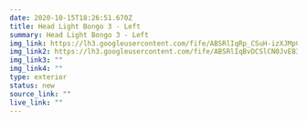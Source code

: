 ```yaml
---
date: 2020-10-15T18:26:51.670Z
title: Head Light Bongo 3 - Left
summary: Head Light Bongo 3 - Left
img_link: https://lh3.googleusercontent.com/fife/ABSRlIqRp_CSuH-izXJMpCQePshvkBLVx9Klv2NUIWKj4UqMhyQ8FsrIAp-F2-Y-w6EWBDD4zLLAecSIDHeiDSqc0imb_yaTkF5m8pt8sSOlhmH8A8QMUEcjVDG9MU-EUVbQIn10ZwpV19Z_xEIJLvBzU2m0mYeSksGjcsyYV0BfcYUVSzHxNP0H9XU_DJY9vRU8ChUq2aqsWdUuGKCWqAjdKvGTvT6Pkr65HultfD4SChg9KFGaYL8OD5h5zaitF5vTT03SYdOuo4rhnY6GuC-smB8TuOPHt_UbR5ch0km4RUAIwzfcWj-Dt2SyoPyfsI8V1JBD9fWpSrd3SiP0No0GzRqHAr1xlXasWVXE0iirjxbEapojOq6OVV3yuoIKiNn92J7In_LMEz8UDij9RbqDrg9l22e_0YM8GaYxCISDiMppubQtpO9JRkh7Js1q1mWBxbS2nYsYu0kzZ6xSehsIhxkyZRhbmwoQbsRycg2Qw_nmI8Nw2nwq-4Wm4KyuyI0k2t7HQhEi723kGHN5nGsvX5GoK-Z3GiqvyaC1fSTn0_TrH0q3XdHDbWz_-WIgU9lZxBmnkIlNxOSzWfDad6iqQIE8_Hcz46Iw0iTELMcwenrGat4Zygz6C5GJKPc1DNjm07rjHkXlFy9NRNPRVmU6mKnV1_cWFqg83iG9y-jPYCeipboA7BoHjkUPkQpEcBWRznLD63NKowqZ0SqYVFq6pW8LA0U5ltn0dA=w795-h666-ft
img_link2: https://lh3.googleusercontent.com/fife/ABSRlIqBvDCSlCN0JvEB3VJhrVvXRZJToDpxLtgL5oqI0Mv4d53cQkPYOdYWiI2u_X6JZ9P-XEfsaERDYXDp7bouRmVXBgBdhqYAHoIZ12CSTv8jjpyY1VVZlwB85q-QnILWojSUzXFFwpX72FWODkWUo9w_wPC_xErRicwcoRO_lHiOC8TDsabnWLcMJaiy6rUXoEaSn12IUEQDiiofrkyjTN0cPDOj_vk2sJ8kh_ETs_u3VIZMMCbgJyVozMcLJWrA8kydP1HiKfxqA2iXkPSSG_7SnPEE-h7NuYaHfaUrDf9ON4Kc1vr6sHkIuLlbNJVLXwXie7DtSnHOlcZcDl_0EmFo-s0cYOk9I-QIKCqw7qkApGrk9lwI76tQYHnWIUnAewSTDYOb_1j929YSp8HNiPTs2v09oUTMqZ7es-TqGpzq3BTiwLj4f442LYL6utuydsmDTOYHIBu73kTEki7gqCvzSCZwmrEStyytYIOGUnrMP9Qan0tZ4Mc7ogmUzF5FL_uLW-P_OmoRbAtkGeaOmWOuPjulW9yn3AQaE67oz2WpGM_JoRXa9_zo3HQt-eL5hy7T9rdRyqD2nnTM3XV3OoB2cnLKGyIO-k0IlMeVB4Zg0P5Nb_FybyenH7FikvGcyDLYMv083NZWe_2hdFGX_RbYTkmkdXvlQUtWPdr4WuOYZGfwxVqmbqUB5ZxaThQnZpUzz3Pl-oXLq6g1FHCpvI78hQSi0VUr8w=w795-h666-ft
img_link3: ""
img_link4: ""
type: exterior
status: new
source_link: ""
live_link: ""
---
```

